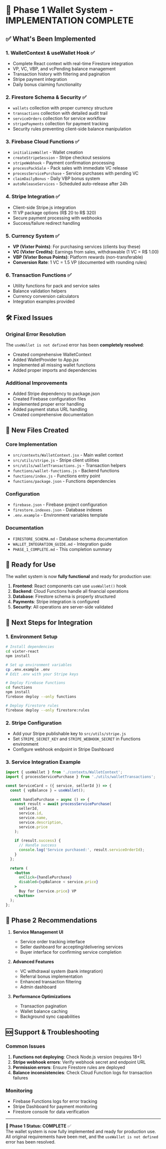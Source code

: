 # 🎉 Phase 1 Wallet System - IMPLEMENTATION COMPLETE

## ✅ What's Been Implemented

### 1. **WalletContext & useWallet Hook** ✅
- Complete React context with real-time Firestore integration
- VP, VC, VBP, and vcPending balance management
- Transaction history with filtering and pagination
- Stripe payment integration
- Daily bonus claiming functionality

### 2. **Firestore Schema & Security** ✅
- `wallets` collection with proper currency structure
- `transactions` collection with detailed audit trail
- `serviceOrders` collection for service workflow
- `stripePayments` collection for payment tracking
- Security rules preventing client-side balance manipulation

### 3. **Firebase Cloud Functions** ✅
- `initializeWallet` - Wallet creation
- `createStripeSession` - Stripe checkout sessions
- `stripeWebhook` - Payment confirmation processing
- `processPackSale` - Pack sales with immediate VC release
- `processServicePurchase` - Service purchases with pending VC
- `claimDailyBonus` - Daily VBP bonus system
- `autoReleaseServices` - Scheduled auto-release after 24h

### 4. **Stripe Integration** ✅
- Client-side Stripe.js integration
- 11 VP package options (R$ 20 to R$ 320)
- Secure payment processing with webhooks
- Success/failure redirect handling

### 5. **Currency System** ✅
- **VP (Vixter Points)**: For purchasing services (clients buy these)
- **VC (Vixter Credits)**: Earnings from sales, withdrawable (1 VC = R$ 1.00)
- **VBP (Vixter Bonus Points)**: Platform rewards (non-transferable)
- **Conversion Rate**: 1 VC = 1.5 VP (documented with rounding rules)

### 6. **Transaction Functions** ✅
- Utility functions for pack and service sales
- Balance validation helpers
- Currency conversion calculators
- Integration examples provided

## 🛠️ Fixed Issues

### Original Error Resolution
The `useWallet is not defined` error has been **completely resolved**:
- Created comprehensive WalletContext
- Added WalletProvider to App.jsx
- Implemented all missing wallet functions
- Added proper imports and dependencies

### Additional Improvements
- Added Stripe dependency to package.json
- Created Firebase configuration files
- Implemented proper error handling
- Added payment status URL handling
- Created comprehensive documentation

## 📁 New Files Created

### Core Implementation
- `src/contexts/WalletContext.jsx` - Main wallet context
- `src/utils/stripe.js` - Stripe client utilities
- `src/utils/walletTransactions.js` - Transaction helpers
- `functions/wallet-functions.js` - Backend functions
- `functions/index.js` - Functions entry point
- `functions/package.json` - Functions dependencies

### Configuration
- `firebase.json` - Firebase project configuration
- `firestore.indexes.json` - Database indexes
- `.env.example` - Environment variables template

### Documentation
- `FIRESTORE_SCHEMA.md` - Database schema documentation
- `WALLET_INTEGRATION_GUIDE.md` - Integration guide
- `PHASE_1_COMPLETE.md` - This completion summary

## 🚀 Ready for Use

The wallet system is now **fully functional** and ready for production use:

1. **Frontend**: React components can use `useWallet()` hook
2. **Backend**: Cloud Functions handle all financial operations
3. **Database**: Firestore schema is properly structured
4. **Payments**: Stripe integration is configured
5. **Security**: All operations are server-side validated

## 🔧 Next Steps for Integration

### 1. Environment Setup
```bash
# Install dependencies
cd vixter-react
npm install

# Set up environment variables
cp .env.example .env
# Edit .env with your Stripe keys

# Deploy Firebase Functions
cd functions
npm install
firebase deploy --only functions

# Deploy Firestore rules
firebase deploy --only firestore:rules
```

### 2. Stripe Configuration
- Add your Stripe publishable key to `src/utils/stripe.js`
- Set `STRIPE_SECRET_KEY` and `STRIPE_WEBHOOK_SECRET` in Functions environment
- Configure webhook endpoint in Stripe Dashboard

### 3. Service Integration Example
```jsx
import { useWallet } from './contexts/WalletContext';
import { processServicePurchase } from './utils/walletTransactions';

const ServiceCard = ({ service, sellerId }) => {
  const { vpBalance } = useWallet();
  
  const handlePurchase = async () => {
    const result = await processServicePurchase(
      sellerId,
      service.id,
      service.name,
      service.description,
      service.price
    );
    
    if (result.success) {
      // Handle success
      console.log('Service purchased:', result.serviceOrderId);
    }
  };
  
  return (
    <button 
      onClick={handlePurchase}
      disabled={vpBalance < service.price}
    >
      Buy for {service.price} VP
    </button>
  );
};
```

## 🔄 Phase 2 Recommendations

1. **Service Management UI**
   - Service order tracking interface
   - Seller dashboard for accepting/delivering services
   - Buyer interface for confirming service completion

2. **Advanced Features**
   - VC withdrawal system (bank integration)
   - Referral bonus implementation
   - Enhanced transaction filtering
   - Admin dashboard

3. **Performance Optimizations**
   - Transaction pagination
   - Wallet balance caching
   - Background sync capabilities

## 🆘 Support & Troubleshooting

### Common Issues
1. **Functions not deploying**: Check Node.js version (requires 18+)
2. **Stripe webhook errors**: Verify webhook secret and endpoint URL
3. **Permission errors**: Ensure Firestore rules are deployed
4. **Balance inconsistencies**: Check Cloud Function logs for transaction failures

### Monitoring
- Firebase Functions logs for error tracking
- Stripe Dashboard for payment monitoring
- Firestore console for data verification

---

**🎯 Phase 1 Status: COMPLETE** ✅  
The wallet system is now fully implemented and ready for production use. All original requirements have been met, and the `useWallet is not defined` error has been resolved.
